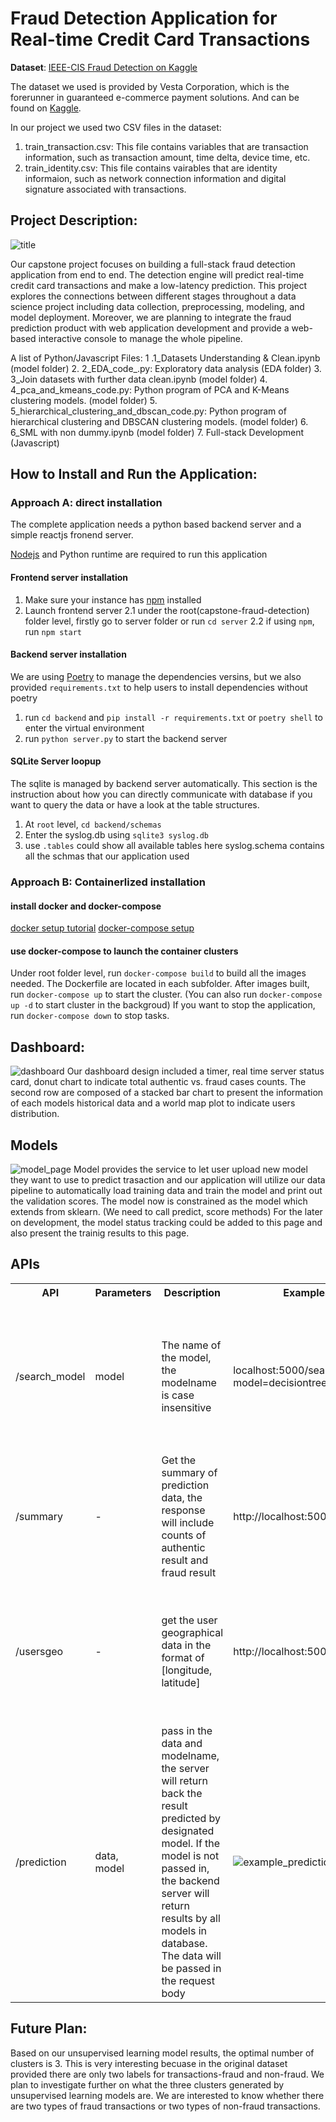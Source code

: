 # Fraud Detection Application for Real-time Credit Card Transactions
 
**Dataset**: [IEEE-CIS Fraud Detection on Kaggle](https://www.kaggle.com/c/ieee-fraud-detection)

The dataset we used is provided by Vesta Corporation, which is the forerunner in guaranteed e-commerce payment solutions. And can be found on [Kaggle](https://www.kaggle.com/c/ieee-fraud-detection/overview).

In our project we used two CSV files in the dataset:
1. train_transaction.csv: This file contains variables that are transaction information, such as transaction amount, time delta, device time, etc.
2. train_identity.csv:  This file contains vairables that are identity informaion, such as network connection information and digital signature associated with transactions.


## Project Description:
![title](./assets/structure.png)

Our capstone project focuses on building a full-stack fraud detection application from end to end. The detection engine will predict real-time credit card transactions and make a low-latency prediction. This project explores the connections between different stages throughout a data science project including data collection, preprocessing, modeling, and model deployment. Moreover, we are planning to integrate the fraud prediction product with web application development and provide a web-based interactive console to manage the whole pipeline. 
 
A list of Python/Javascript Files:
1 .1_Datasets Understanding & Clean.ipynb (model folder)
2. 2_EDA_code_.py:  Exploratory data analysis (EDA folder)
3. 3_Join datasets with further data clean.ipynb (model folder)
4. 4_pca_and_kmeans_code.py: Python program of PCA and K-Means clustering models.  (model folder)
5. 5_hierarchical_clustering_and_dbscan_code.py: Python program of hierarchical clustering and DBSCAN clustering models. (model folder)
6. 6_SML with non dummy.ipynb (model folder)
7. Full-stack Development (Javascript)
 
 
## How to Install and Run the Application:
### Approach A: direct installation
The complete application needs a python based backend server and a simple reactjs fronend server.

[Nodejs](https://nodejs.org/en/download/) and Python runtime are required to run this application
#### Frontend server installation
1. Make sure your instance has [npm](https://www.npmjs.com/package/npm) installed
2. Launch frontend server
2.1 under the root(capstone-fraud-detection) folder level, firstly go to server folder or run `cd server`
2.2 if using `npm`, run `npm start`
#### Backend server installation
We are using [Poetry](https://python-poetry.org/docs/) to manage the dependencies versins, but we also provided `requirements.txt` to help users to install dependencies without poetry
1. run `cd backend` and `pip install -r requirements.txt` or `poetry shell` to enter the virtual environment
2. run `python server.py` to start the backend server
#### SQLite Server loopup
The sqlite is managed by backend server automatically. This section is the instruction about how you can directly communicate with database if you want to query the data or have a look at the table structures.
1. At `root` level, `cd backend/schemas`
2. Enter the syslog.db using `sqlite3 syslog.db`
3. use `.tables` could show all available tables here
syslog.schema contains all the schmas that our application used
### Approach B: Containerlized installation
#### install docker and docker-compose
[docker setup tutorial](https://docs.docker.com/get-docker/)
[docker-compose setup](https://docs.docker.com/compose/install/)
#### use docker-compose to launch the container clusters
Under root folder level, run `docker-compose build` to build all the images needed. The Dockerfile are located in each subfolder.
After images built, run `docker-compose up` to start the cluster. (You can also run `docker-compose up -d` to start cluster in the backgroud)
If you want to stop the application, run `docker-compose down` to stop tasks.
 
 
## Dashboard:
![dashboard](./assets/dashboard.png)
Our dashboard design included a timer, real time server status card, donut chart to indicate total authentic vs. fraud cases counts. The second row are composed of a stacked bar chart to present the information of each models historical data and a world map plot to indicate users distribution. 

## Models
![model_page](./assets/modelpage.png)
Model provides the service to let user upload new model they want to use to predict trasaction and our application will utilize our data pipeline to automatically load training data and train the model and print out the validation scores. The model now is constrained as the model which extends from sklearn. (We need to call predict, score methods)
For the later on development, the model status tracking could be added to this page and also present the trainig results to this page.
## APIs
<table> 
<tr>
<th>API</th>
<th>Parameters</th>
<th>Description</th>
<th>Examples</th>
<th>Example Result</th>
</tr>
<tr>
<td>/search_model</td>
<td>model</td>
<td>The name of the model, the modelname is case insensitive</td>
<td>localhost:5000/search_model?model=decisiontree</td>
<td>
<pre>
{
  "result": [
    [
      17, 
      "desiciontree", 
      0
    ], 
    [
      5, 
      "desiciontree", 
      1
    ]
  ]
}
</pre>
</td>
</tr>
<tr>
<td>/summary</td>
<td>-</td>
<td>Get the summary of prediction data, the response will include counts of authentic result and fraud result</td>
<td>http://localhost:5000/summary</td>
<td><pre>
{
  "auth_cnt": 19, 
  "fraud_cnt": 78
}
</pre></td>
</tr>
<tr>
<td>/usersgeo</td>
<td>-</td>
<td>get the user geographical data in the format of [longitude, latitude]</td>
<td>http://localhost:5000/usersgeo</td>
<td><pre>
{
  "result": [
    [
      -77.0, 
      38.8833
    ], 
    [
      -77.0, 
      38.8833
    ], 
    ...
  ]
}
</pre></td>
</tr>
<tr>
<td>/prediction</td>
<td>data, <br> model</td>
<td>pass in the data and modelname, the server will return back the result predicted by designated model. If the model is not passed in, the backend server will return results by all models in database. The data will be passed in the request body</td>
<td><img src="./assets/example_prediction.png" alt="example_prediction"/></td>
<td><pre>
{
	"randomforest": 0,
	"desiciontree": 1,
	"xgbooster": 0
}
</pre></td>
</tr>
</table>

## Future Plan:
 
Based on our unsupervised learning model results, the optimal number of clusters is 3.  This is very interesting becuase in the original dataset provided there are only two labels for transactions-fraud and non-fraud. We plan to investigate further on what the three clusters generated by unsupervised learning models are. We are interested to know whether there are two types of fraud transactions or two types of non-fraud transactions.

